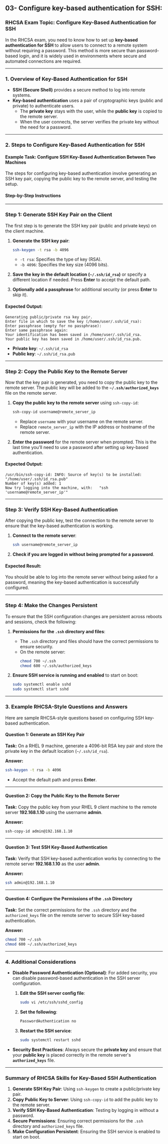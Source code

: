 ## 03- Configure key-based authentication for SSH:

### **RHCSA Exam Topic: Configure Key-Based Authentication for SSH**

In the RHCSA exam, you need to know how to set up **key-based authentication for SSH** to allow users to connect to a remote system without requiring a password. This method is more secure than password-based login, and it is widely used in environments where secure and automated connections are required.

---

### **1. Overview of Key-Based Authentication for SSH**

- **SSH (Secure Shell)** provides a secure method to log into remote systems.
- **Key-based authentication** uses a pair of cryptographic keys (public and private) to authenticate users.
  - The **private key** stays with the user, while the **public key** is copied to the remote server.
  - When the user connects, the server verifies the private key without the need for a password.

---

### **2. Steps to Configure Key-Based Authentication for SSH**

#### **Example Task: Configure SSH Key-Based Authentication Between Two Machines**

The steps for configuring key-based authentication involve generating an SSH key pair, copying the public key to the remote server, and testing the setup.

#### **Step-by-Step Instructions**

---

### **Step 1: Generate SSH Key Pair on the Client**

The first step is to generate the SSH key pair (public and private keys) on the client machine.

1. **Generate the SSH key pair**:
   ```bash
   ssh-keygen -t rsa -b 4096
   ```

   - `-t rsa`: Specifies the type of key (RSA).
   - `-b 4096`: Specifies the key size (4096 bits).

2. **Save the key in the default location (`~/.ssh/id_rsa`)** or specify a different location if needed. Press **Enter** to accept the default path.

3. **Optionally add a passphrase** for additional security (or press **Enter** to skip it).

#### **Expected Output**:
```
Generating public/private rsa key pair.
Enter file in which to save the key (/home/user/.ssh/id_rsa):
Enter passphrase (empty for no passphrase):
Enter same passphrase again:
Your identification has been saved in /home/user/.ssh/id_rsa.
Your public key has been saved in /home/user/.ssh/id_rsa.pub.
```

- **Private key**: `~/.ssh/id_rsa`
- **Public key**: `~/.ssh/id_rsa.pub`

---

### **Step 2: Copy the Public Key to the Remote Server**

Now that the key pair is generated, you need to copy the public key to the remote server. The public key will be added to the **`~/.ssh/authorized_keys`** file on the remote server.

1. **Copy the public key to the remote server** using `ssh-copy-id`:
   ```bash
   ssh-copy-id username@remote_server_ip
   ```

   - Replace `username` with your username on the remote server.
   - Replace `remote_server_ip` with the IP address or hostname of the remote server.

2. **Enter the password** for the remote server when prompted. This is the last time you’ll need to use a password after setting up key-based authentication.

#### **Expected Output**:
```
/usr/bin/ssh-copy-id: INFO: Source of key(s) to be installed: "/home/user/.ssh/id_rsa.pub"
Number of key(s) added: 1
Now try logging into the machine, with:   "ssh 'username@remote_server_ip'"
```

---

### **Step 3: Verify SSH Key-Based Authentication**

After copying the public key, test the connection to the remote server to ensure that the key-based authentication is working.

1. **Connect to the remote server**:
   ```bash
   ssh username@remote_server_ip
   ```

2. **Check if you are logged in without being prompted for a password**.

#### **Expected Result**:
You should be able to log into the remote server without being asked for a password, meaning the key-based authentication is successfully configured.

---

### **Step 4: Make the Changes Persistent**

To ensure that the SSH configuration changes are persistent across reboots and sessions, check the following:

1. **Permissions for the `.ssh` directory and files**:
   - The `.ssh` directory and files should have the correct permissions to ensure security.
   - On the remote server:
     ```bash
     chmod 700 ~/.ssh
     chmod 600 ~/.ssh/authorized_keys
     ```

2. **Ensure SSH service is running and enabled** to start on boot:
   ```bash
   sudo systemctl enable sshd
   sudo systemctl start sshd
   ```

---

### **3. Example RHCSA-Style Questions and Answers**

Here are sample RHCSA-style questions based on configuring SSH key-based authentication.

#### **Question 1: Generate an SSH Key Pair**

**Task:** On a RHEL 9 machine, generate a 4096-bit RSA key pair and store the private key in the default location (`~/.ssh/id_rsa`).

**Answer:**

```bash
ssh-keygen -t rsa -b 4096
```
- Accept the default path and press **Enter**.

---

#### **Question 2: Copy the Public Key to the Remote Server**

**Task:** Copy the public key from your RHEL 9 client machine to the remote server **192.168.1.10** using the username **admin**.

**Answer:**

```bash
ssh-copy-id admin@192.168.1.10
```

---

#### **Question 3: Test SSH Key-Based Authentication**

**Task:** Verify that SSH key-based authentication works by connecting to the remote server **192.168.1.10** as the user **admin**.

**Answer:**

```bash
ssh admin@192.168.1.10
```

---

#### **Question 4: Configure the Permissions of the `.ssh` Directory**

**Task:** Set the correct permissions for the `.ssh` directory and the `authorized_keys` file on the remote server to secure SSH key-based authentication.

**Answer:**

```bash
chmod 700 ~/.ssh
chmod 600 ~/.ssh/authorized_keys
```

---

### **4. Additional Considerations**

- **Disable Password Authentication (Optional)**: For added security, you can disable password-based authentication in the SSH server configuration.
  1. **Edit the SSH server config file**:
     ```bash
     sudo vi /etc/ssh/sshd_config
     ```
  2. **Set the following**:
     ```bash
     PasswordAuthentication no
     ```
  3. **Restart the SSH service**:
     ```bash
     sudo systemctl restart sshd
     ```

- **Security Best Practices**: Always secure the **private key** and ensure that your **public key** is placed correctly in the remote server's **`authorized_keys`** file.

---

### **Summary of RHCSA Skills for Key-Based SSH Authentication**

1. **Generate SSH Key Pair**: Using `ssh-keygen` to create a public/private key pair.
2. **Copy Public Key to Server**: Using `ssh-copy-id` to add the public key to the remote server.
3. **Verify SSH Key-Based Authentication**: Testing by logging in without a password.
4. **Secure Permissions**: Ensuring correct permissions for the `.ssh` directory and `authorized_keys` file.
5. **Make Configuration Persistent**: Ensuring the SSH service is enabled to start on boot.
